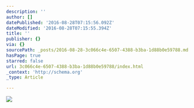```yaml
---
description: ''
author: []
datePublished: '2016-08-28T07:15:56.092Z'
dateModified: '2016-08-28T07:15:55.394Z'
title: ''
publisher: {}
via: {}
sourcePath: _posts/2016-08-28-3c066c4e-6507-4388-b3ba-1d88b0e59788.md
hasPage: true
starred: false
url: 3c066c4e-6507-4388-b3ba-1d88b0e59788/index.html
_context: 'http://schema.org'
_type: Article

---
```

![](https://the-grid-user-content.s3-us-west-2.amazonaws.com/4e15edcc-ae4d-4475-907d-42f6fc2cc6b2.jpg)